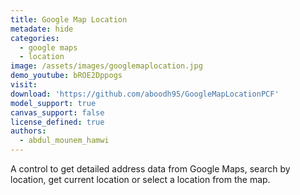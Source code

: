 ```yaml
---
title: Google Map Location
metadate: hide
categories:
  - google maps
  - location
image: /assets/images/googlemaplocation.jpg
demo_youtube: bROE2Dppogs
visit: 
download: 'https://github.com/aboodh95/GoogleMapLocationPCF'
model_support: true
canvas_support: false
license_defined: true
authors:
  - abdul_mounem_hamwi
---
```


A control to get detailed address data from Google Maps, search by location, get current location or select a location from the map.
